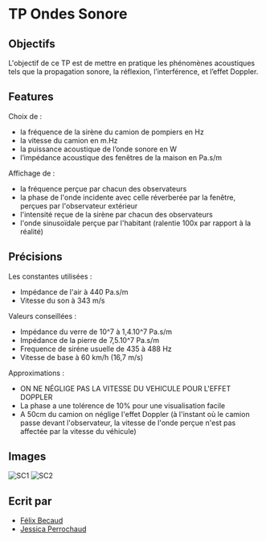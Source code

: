 # TP Ondes Sonore

## Objectifs

L'objectif de ce TP est de mettre en pratique les phénomènes acoustiques tels que la 
propagation sonore, la réflexion, l’interférence, et l’effet Doppler.

## Features

Choix de :
- la fréquence de la sirène du camion de pompiers en Hz
- la vitesse du camion en m.Hz
- la puissance acoustique de l’onde sonore en W
- l’impédance acoustique des fenêtres de la maison en Pa.s/m

Affichage de :
- la fréquence perçue par chacun des observateurs
- la phase de l'onde incidente avec celle réverberée par la fenêtre, perçues par l'observateur extérieur
- l'intensité reçue de la sirène par chacun des observateurs
- l'onde sinusoïdale perçue par l'habitant (ralentie 100x par rapport à la réalité)

## Précisions

Les constantes utilisées :
- Impédance de l'air à 440 Pa.s/m
- Vitesse du son à 343 m/s

Valeurs conseillées :
- Impédance du verre de 10^7 à 1,4.10^7 Pa.s/m
- Impédance de la pierre de 7,5.10^7 Pa.s/m
- Frequence de siréne usuelle de 435 à 488 Hz
- Vitesse de base à 60 km/h (16,7 m/s)

Approximations :
- ON NE NÉGLIGE PAS LA VITESSE DU VEHICULE POUR L'EFFET DOPPLER
- La phase a une tolérence de 10% pour une visualisation facile 
- A 50cm du camion on néglige l'effet Doppler (à l'instant où le camion passe devant l'observateur, 
la vitesse de l'onde perçue n'est pas affectée par la vitesse du véhicule)

## Images

![SC1](https://cdn.discordapp.com/attachments/1025360714791125082/1185280528983789598/image.png)
![SC2](https://cdn.discordapp.com/attachments/1025360714791125082/1185279716442251366/image.png)

## Ecrit par
- <a href = "mailto: f.becaud@student.isartdigital.com">Félix Becaud</a>
- <a href = "mailto: j.perrochaud@student.isartdigital.com">Jessica Perrochaud</a>

